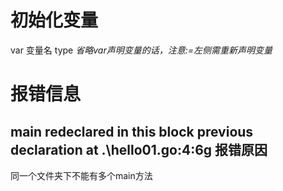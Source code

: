 
初始化变量
=========
var 变量名 type
*省略var声明变量的话，注意:=左侧需重新声明变量*

报错信息
========
main redeclared in this block previous declaration at .\hello01.go:4:6g
报错原因
--------
同一个文件夹下不能有多个main方法
